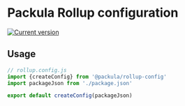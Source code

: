 # Packula Rollup configuration

[![Current version][badge-version-image]][badge-version-link]

[badge-version-image]: https://img.shields.io/npm/v/@packula/rollup-config?label=%40packula%2Frollup-config&logo=npm&style=for-the-badge
[badge-version-link]: https://npmjs.com/package/@packula/rollup-config

## Usage

```js
// rollup.config.js
import {createConfig} from '@packula/rollup-config'
import packageJson from './package.json'

export default createConfig(packageJson)
```
